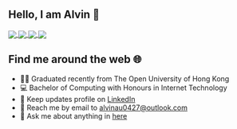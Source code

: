 ## Hello, I am Alvin :wave: 

<a href="https://github.com/alvinau0427">
  <img align="center" src="https://github-readme-stats.vercel.app/api?username=alvinau0427&theme=tokyonight&show_icons=true&line_height=27" />
</a>
<a href="https://github.com/alvinau0427">
  <img align="center" src="https://github-readme-stats.vercel.app/api/top-langs/?username=alvinau0427&theme=tokyonight&hide=CSS,TSQL" />
</a>

<a href="https://github.com/alvinau0427/SuperSeniors">
  <img align="center" src="https://github-readme-stats.vercel.app/api/pin/?username=alvinau0427&repo=SuperSeniors&theme=tokyonight" />
</a>
<a href="https://github.com/alvinau0427/SmartController">
  <img align="center" src="https://github-readme-stats.vercel.app/api/pin/?username=alvinau0427&repo=SmartController&theme=tokyonight" />
</a>

## Find me around the web :globe_with_meridians:
- :man_technologist: Graduated recently from The Open University of Hong Kong
- :computer: Bachelor of Computing with Honours in Internet Technology
- :briefcase: Keep updates profile on [LinkedIn](https://www.linkedin.com/in/alvinau0427/)
- :email: Reach me by email to alvinau0427@outlook.com
- :speech_balloon: Ask me about anything in [here](https://github.com/alvinau0427/alvinau0427/issues)
